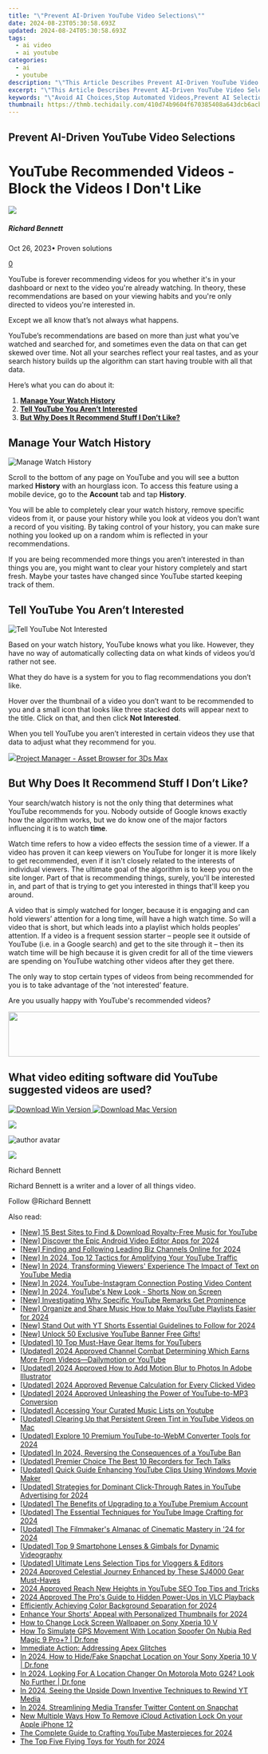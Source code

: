 ```yaml
---
title: "\"Prevent AI-Driven YouTube Video Selections\""
date: 2024-08-23T05:30:58.693Z
updated: 2024-08-24T05:30:58.693Z
tags:
  - ai video
  - ai youtube
categories:
  - ai
  - youtube
description: "\"This Article Describes Prevent AI-Driven YouTube Video Selections\""
excerpt: "\"This Article Describes Prevent AI-Driven YouTube Video Selections\""
keywords: "\"Avoid AI Choices,Stop Automated Videos,Prevent AI Selection,Block Algorithmic Content,Halt AI-Driven YouTube,Eliminate Auto-Picking,Dodge Machine Curation\""
thumbnail: https://thmb.techidaily.com/410d74b9604f670385408a643dcb6acbafd048141ccf91d45ea026a8c7847004.jpg
---
```


## Prevent AI-Driven YouTube Video Selections

# YouTube Recommended Videos - Block the Videos I Don't Like

![](https://images.wondershare.com/filmora/article-images/richard-bennett.jpg)

##### Richard Bennett

 Oct 26, 2023• Proven solutions

[0](#commentsBoxSeoTemplate)

YouTube is forever recommending videos for you whether it's in your dashboard or next to the video you're already watching. In theory, these recommendations are based on your viewing habits and you're only directed to videos you're interested in.

Except we all know that’s not always what happens.

YouTube’s recommendations are based on more than just what you’ve watched and searched for, and sometimes even the data on that can get skewed over time. Not all your searches reflect your real tastes, and as your search history builds up the algorithm can start having trouble with all that data.

Here’s what you can do about it:

1. [**Manage Your Watch History**](#manage)
2. [**Tell YouTube You Aren’t Interested**](#notinterested)
3. [**But Why Does It Recommend Stuff I Don’t Like?**](#butwhy)

## Manage Your Watch History

![Manage Watch History](https://images.wondershare.com/filmora/article-images/manage-watch-history.jpg)

Scroll to the bottom of any page on YouTube and you will see a button marked **History** with an hourglass icon. To access this feature using a mobile device, go to the **Account** tab and tap **History**.

You will be able to completely clear your watch history, remove specific videos from it, or pause your history while you look at videos you don’t want a record of you visiting. By taking control of your history, you can make sure nothing you looked up on a random whim is reflected in your recommendations.

If you are being recommended more things you aren’t interested in than things you are, you might want to clear your history completely and start fresh. Maybe your tastes have changed since YouTube started keeping track of them.

## Tell YouTube You Aren’t Interested

![Tell YouTube Not Interested](https://images.wondershare.com/filmora/article-images/tell-youtube-not-interested.jpg)

Based on your watch history, YouTube knows what you like. However, they have no way of automatically collecting data on what kinds of videos you’d rather not see.

What they do have is a system for you to flag recommendations you don’t like.

Hover over the thumbnail of a video you don’t want to be recommended to you and a small icon that looks like three stacked dots will appear next to the title. Click on that, and then click **Not Interested**.

When you tell YouTube you aren’t interested in certain videos they use that data to adjust what they recommend for you.

<!-- affiliate ads begin -->
<a href="https://secure.2checkout.com/order/checkout.php?PRODS=4709458&QTY=1&AFFILIATE=108875&CART=1"><img src="https://3d-kstudio.com/wp-content/uploads/2019/10/Project-Manager-version-3-1600x900-768x419.jpg" border="0">Project Manager - Asset Browser for 3Ds Max</a>
<!-- affiliate ads end -->
## But Why Does It Recommend Stuff I Don’t Like?

Your search/watch history is not the only thing that determines what YouTube recommends for you. Nobody outside of Google knows exactly how the algorithm works, but we do know one of the major factors influencing it is to watch **time**.

Watch time refers to how a video effects the session time of a viewer. If a video has proven it can keep viewers on YouTube for longer it is more likely to get recommended, even if it isn't closely related to the interests of individual viewers. The ultimate goal of the algorithm is to keep you on the site longer. Part of that is recommending things, surely, you'll be interested in, and part of that is trying to get you interested in things that'll keep you around.

  A video that is simply watched for longer, because it is engaging and can hold viewers’ attention for a long time, will have a high watch time. So will a video that is short, but which leads into a playlist which holds peoples’ attention. If a video is a frequent session starter – people see it outside of YouTube (i.e. in a Google search) and get to the site through it – then its watch time will be high because it is given credit for all of the time viewers are spending on YouTube watching other videos after they get there.

The only way to stop certain types of videos from being recommended for you is to take advantage of the ‘not interested’ feature.

 Are you usually happy with YouTube's recommended videos?

<!-- affiliate ads begin -->
<a href="https://laganoo.pxf.io/c/5597632/1657399/16446" target="_top" id="1657399"><img src="//a.impactradius-go.com/display-ad/16446-1657399" border="0" alt="" width="728" height="90"/></a><img height="0" width="0" src="https://imp.pxf.io/i/5597632/1657399/16446" style="position:absolute;visibility:hidden;" border="0" />
<!-- affiliate ads end -->
## What video editing software did YouTube suggested videos are used?

[![Download Win Version](https://images.wondershare.com/filmora/guide/download-btn-win.jpg) ](https://tools.techidaily.com/wondershare/filmora/download/) [![Download Mac Version](https://images.wondershare.com/filmora/guide/download-btn-mac.jpg) ](https://tools.techidaily.com/wondershare/filmora/download/)

<!-- affiliate ads begin -->
<a href="https://shop.mondly.com/affiliate.php?ACCOUNT=ATISTUDI&AFFILIATE=108875&PATH=https%3A%2F%2Fwww.mondly.com%3FAFFILIATE%3D108875%26RESOURCE%3D%2BGeneral%2B970x90%2B"><img src="https://secure.avangate.com/images/merchant/69c418c33ec2e1a4267fa9bb77fa1428/general-970x90.gif" border="0"></a>
<!-- affiliate ads end -->
![author avatar](https://images.wondershare.com/filmora/article-images/richard-bennett.jpg)

<!-- affiliate ads begin -->
<a href="https://secure.2checkout.com/order/checkout.php?PRODS=37100474&QTY=1&AFFILIATE=108875&CART=1"><img src="https://awario.com/images/pages/index/img-leads-1280@1x.avif" border="0"></a>
<!-- affiliate ads end -->
Richard Bennett

Richard Bennett is a writer and a lover of all things video.

Follow @Richard Bennett


<ins class="adsbygoogle"
     style="display:block"
     data-ad-format="autorelaxed"
     data-ad-client="ca-pub-7571918770474297"
     data-ad-slot="1223367746"></ins>



<ins class="adsbygoogle"
     style="display:block"
     data-ad-client="ca-pub-7571918770474297"
     data-ad-slot="8358498916"
     data-ad-format="auto"
     data-full-width-responsive="true"></ins>

<span class="atpl-alsoreadstyle">Also read:</span>
<div><ul>
<li><a href="https://youtube-tips.techidaily.com/5-best-sites-to-find-and-download-royalty-free-music-for-youtube/"><u>[New] 15 Best Sites to Find & Download Royalty-Free Music for YouTube</u></a></li>
<li><a href="https://youtube-tips.techidaily.com/iscover-the-epic-android-video-editor-apps-for-2024/"><u>[New] Discover the Epic Android Video Editor Apps for 2024</u></a></li>
<li><a href="https://youtube-tips.techidaily.com/inding-and-following-leading-biz-channels-online-for-2024/"><u>[New] Finding and Following Leading Biz Channels Online for 2024</u></a></li>
<li><a href="https://youtube-tips.techidaily.com/n-2024-top-12-tactics-for-amplifying-your-youtube-traffic/"><u>[New] In 2024, Top 12 Tactics for Amplifying Your YouTube Traffic</u></a></li>
<li><a href="https://youtube-tips.techidaily.com/n-2024-transforming-viewers-experience-the-impact-of-text-on-youtube-media/"><u>[New] In 2024, Transforming Viewers' Experience  The Impact of Text on YouTube Media</u></a></li>
<li><a href="https://youtube-tips.techidaily.com/n-2024-youtube-instagram-connection-posting-video-content/"><u>[New] In 2024, YouTube-Instagram Connection  Posting Video Content</u></a></li>
<li><a href="https://youtube-tips.techidaily.com/n-2024-youtubes-new-look-shorts-now-on-screen/"><u>[New] In 2024, YouTube's New Look - Shorts Now on Screen</u></a></li>
<li><a href="https://youtube-tips.techidaily.com/nvestigating-why-specific-youtube-remarks-get-prominence/"><u>[New] Investigating Why Specific YouTube Remarks Get Prominence</u></a></li>
<li><a href="https://youtube-tips.techidaily.com/rganize-and-share-music-how-to-make-youtube-playlists-easier-for-2024/"><u>[New] Organize and Share Music  How to Make YouTube Playlists Easier for 2024</u></a></li>
<li><a href="https://youtube-tips.techidaily.com/tand-out-with-yt-shorts-essential-guidelines-to-follow-for-2024/"><u>[New] Stand Out with YT Shorts  Essential Guidelines to Follow for 2024</u></a></li>
<li><a href="https://youtube-tips.techidaily.com/nlock-50-exclusive-youtube-banner-free-gifts/"><u>[New] Unlock 50 Exclusive YouTube Banner Free Gifts!</u></a></li>
<li><a href="https://youtube-tips.techidaily.com/ed-10-top-must-have-gear-items-for-youtubers/"><u>[Updated] 10 Top Must-Have Gear Items for YouTubers</u></a></li>
<li><a href="https://youtube-tips.techidaily.com/ed-2024-approved-channel-combat-determining-which-earns-more-from-videosdailymotion-or-youtube/"><u>[Updated] 2024 Approved  Channel Combat  Determining Which Earns More From Videos—Dailymotion or YouTube</u></a></li>
<li><a href="https://article-posts.techidaily.com/updated-2024-approved-how-to-add-motion-blur-to-photos-in-adobe-illustrator/"><u>[Updated] 2024 Approved  How to Add Motion Blur to Photos In Adobe Illustrator</u></a></li>
<li><a href="https://youtube-tips.techidaily.com/ed-2024-approved-revenue-calculation-for-every-clicked-video/"><u>[Updated] 2024 Approved  Revenue Calculation for Every Clicked Video</u></a></li>
<li><a href="https://youtube-tips.techidaily.com/ed-2024-approved-unleashing-the-power-of-youtube-to-mp3-conversion/"><u>[Updated] 2024 Approved  Unleashing the Power of YouTube-to-MP3 Conversion</u></a></li>
<li><a href="https://youtube-tips.techidaily.com/ed-accessing-your-curated-music-lists-on-youtube/"><u>[Updated] Accessing Your Curated Music Lists on Youtube</u></a></li>
<li><a href="https://youtube-videos.techidaily.com/updated-clearing-up-that-persistent-green-tint-in-youtube-videos-on-mac/"><u>[Updated] Clearing Up that Persistent Green Tint in YouTube Videos on Mac</u></a></li>
<li><a href="https://youtube-tips.techidaily.com/ed-explore-10-premium-youtube-to-webm-converter-tools-for-2024/"><u>[Updated] Explore 10 Premium YouTube-to-WebM Converter Tools for 2024</u></a></li>
<li><a href="https://youtube-tips.techidaily.com/ed-in-2024-reversing-the-consequences-of-a-youtube-ban/"><u>[Updated] In 2024, Reversing the Consequences of a YouTube Ban</u></a></li>
<li><a href="https://youtube-tips.techidaily.com/ed-premier-choice-the-best-10-recorders-for-tech-talks/"><u>[Updated] Premier Choice  The Best 10 Recorders for Tech Talks</u></a></li>
<li><a href="https://youtube-tips.techidaily.com/ed-quick-guide-enhancing-youtube-clips-using-windows-movie-maker/"><u>[Updated] Quick Guide  Enhancing YouTube Clips Using Windows Movie Maker</u></a></li>
<li><a href="https://youtube-tips.techidaily.com/ed-strategies-for-dominant-click-through-rates-in-youtube-advertising-for-2024/"><u>[Updated] Strategies for Dominant Click-Through Rates in YouTube Advertising for 2024</u></a></li>
<li><a href="https://youtube-tips.techidaily.com/ed-the-benefits-of-upgrading-to-a-youtube-premium-account/"><u>[Updated] The Benefits of Upgrading to a YouTube Premium Account</u></a></li>
<li><a href="https://youtube-tips.techidaily.com/ed-the-essential-techniques-for-youtube-image-crafting-for-2024/"><u>[Updated] The Essential Techniques for YouTube Image Crafting for 2024</u></a></li>
<li><a href="https://fox-hovers.techidaily.com/updated-the-filmmakers-almanac-of-cinematic-mastery-in-24-for-2024/"><u>[Updated] The Filmmaker's Almanac of Cinematic Mastery in '24 for 2024</u></a></li>
<li><a href="https://facebook-video-share.techidaily.com/updated-top-9-smartphone-lenses-and-gimbals-for-dynamic-videography/"><u>[Updated] Top 9 Smartphone Lenses & Gimbals for Dynamic Videography</u></a></li>
<li><a href="https://youtube-tips.techidaily.com/ed-ultimate-lens-selection-tips-for-vloggers-and-editors/"><u>[Updated] Ultimate Lens Selection Tips for Vloggers & Editors</u></a></li>
<li><a href="https://article-files.techidaily.com/2024-approved-celestial-journey-enhanced-by-these-sj4000-gear-must-haves/"><u>2024 Approved  Celestial Journey Enhanced by These SJ4000 Gear Must-Haves</u></a></li>
<li><a href="https://youtube-tips.techidaily.com/approved-reach-new-heights-in-youtube-seo-top-tips-and-tricks/"><u>2024 Approved  Reach New Heights in YouTube SEO  Top Tips and Tricks</u></a></li>
<li><a href="https://some-approaches.techidaily.com/2024-approved-the-pros-guide-to-hidden-power-ups-in-vlc-playback/"><u>2024 Approved  The Pro's Guide to Hidden Power-Ups in VLC Playback</u></a></li>
<li><a href="https://youtube-tips.techidaily.com/iently-achieving-color-background-separation-for-2024/"><u>Efficiently Achieving Color Background Separation for 2024</u></a></li>
<li><a href="https://youtube-tips.techidaily.com/ce-your-shorts-appeal-with-personalized-thumbnails-for-2024/"><u>Enhance Your Shorts' Appeal with Personalized Thumbnails for 2024</u></a></li>
<li><a href="https://android-unlock.techidaily.com/how-to-change-lock-screen-wallpaper-on-sony-xperia-10-v-by-drfone-android/"><u>How to Change Lock Screen Wallpaper on Sony Xperia 10 V</u></a></li>
<li><a href="https://fake-location.techidaily.com/how-to-simulate-gps-movement-with-location-spoofer-on-nubia-red-magic-9-proplus-drfone-by-drfone-virtual-android/"><u>How To Simulate GPS Movement With Location Spoofer On Nubia Red Magic 9 Pro+? | Dr.fone</u></a></li>
<li><a href="https://network-issues.techidaily.com/immediate-action-addressing-apex-glitches/"><u>Immediate Action: Addressing Apex Glitches</u></a></li>
<li><a href="https://location-social.techidaily.com/in-2024-how-to-hidefake-snapchat-location-on-your-sony-xperia-10-v-drfone-by-drfone-virtual-android/"><u>In 2024, How to Hide/Fake Snapchat Location on Your Sony Xperia 10 V | Dr.fone</u></a></li>
<li><a href="https://phone-solutions.techidaily.com/in-2024-looking-for-a-location-changer-on-motorola-moto-g24-look-no-further-drfone-by-drfone-virtual-android/"><u>In 2024, Looking For A Location Changer On Motorola Moto G24? Look No Further | Dr.fone</u></a></li>
<li><a href="https://youtube-tips.techidaily.com/24-seeing-the-upside-down-inventive-techniques-to-rewind-yt-media/"><u>In 2024, Seeing the Upside Down  Inventive Techniques to Rewind YT Media</u></a></li>
<li><a href="https://twitter-videos.techidaily.com/in-2024-streamlining-media-transfer-twitter-content-on-snapchat/"><u>In 2024, Streamlining Media Transfer  Twitter Content on Snapchat</u></a></li>
<li><a href="https://activate-lock.techidaily.com/new-multiple-ways-how-to-remove-icloud-activation-lock-on-your-apple-iphone-12-by-drfone-ios/"><u>New Multiple Ways How To Remove iCloud Activation Lock On your Apple iPhone 12</u></a></li>
<li><a href="https://youtube-tips.techidaily.com/omplete-guide-to-crafting-youtube-masterpieces-for-2024/"><u>The Complete Guide to Crafting YouTube Masterpieces for 2024</u></a></li>
<li><a href="https://some-guidance.techidaily.com/the-top-five-flying-toys-for-youth-for-2024/"><u>The Top Five Flying Toys for Youth for 2024</u></a></li>
</ul></div>

